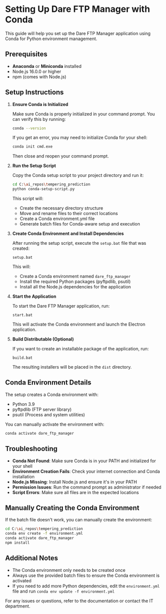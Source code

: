 # Setting Up Dare FTP Manager with Conda

This guide will help you set up the Dare FTP Manager application using Conda for Python environment management.

## Prerequisites

- **Anaconda** or **Miniconda** installed
- Node.js 16.0.0 or higher
- npm (comes with Node.js)

## Setup Instructions

1. **Ensure Conda is Initialized**

   Make sure Conda is properly initialized in your command prompt. You can verify this by running:

   ```bash
   conda --version
   ```

   If you get an error, you may need to initialize Conda for your shell:
   ```bash
   conda init cmd.exe
   ```
   
   Then close and reopen your command prompt.

2. **Run the Setup Script**

   Copy the Conda setup script to your project directory and run it:

   ```bash
   cd C:\ai_repos\tempering_prediction
   python conda-setup-script.py
   ```

   This script will:
   - Create the necessary directory structure
   - Move and rename files to their correct locations
   - Create a Conda environment.yml file
   - Generate batch files for Conda-aware setup and execution

3. **Create Conda Environment and Install Dependencies**

   After running the setup script, execute the `setup.bat` file that was created:

   ```
   setup.bat
   ```

   This will:
   - Create a Conda environment named `dare_ftp_manager`
   - Install the required Python packages (pyftpdlib, psutil)
   - Install all the Node.js dependencies for the application

4. **Start the Application**

   To start the Dare FTP Manager application, run:

   ```
   start.bat
   ```

   This will activate the Conda environment and launch the Electron application.

5. **Build Distributable (Optional)**

   If you want to create an installable package of the application, run:

   ```
   build.bat
   ```

   The resulting installers will be placed in the `dist` directory.

## Conda Environment Details

The setup creates a Conda environment with:

- Python 3.9
- pyftpdlib (FTP server library)
- psutil (Process and system utilities)

You can manually activate the environment with:

```bash
conda activate dare_ftp_manager
```

## Troubleshooting

- **Conda Not Found**: Make sure Conda is in your PATH and initialized for your shell
- **Environment Creation Fails**: Check your internet connection and Conda installation
- **Node.js Missing**: Install Node.js and ensure it's in your PATH
- **Permission Issues**: Run the command prompt as administrator if needed
- **Script Errors**: Make sure all files are in the expected locations

## Manually Creating the Conda Environment

If the batch file doesn't work, you can manually create the environment:

```bash
cd C:\ai_repos\tempering_prediction
conda env create -f environment.yml
conda activate dare_ftp_manager
npm install
```

## Additional Notes

- The Conda environment only needs to be created once
- Always use the provided batch files to ensure the Conda environment is activated
- If you need to add more Python dependencies, edit the `environment.yml` file and run `conda env update -f environment.yml`

For any issues or questions, refer to the documentation or contact the IT department.

